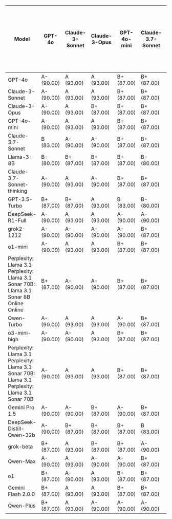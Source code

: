 | Model | GPT-4o | Claude-3-Sonnet | Claude-3-Opus | GPT-4o-mini | Claude-3.7-Sonnet | Llama-3-8B | Claude-3.7-Sonnet-thinking | GPT-3.5-Turbo | DeepSeek-R1-Full | grok2-1212 | o1-mini | Perplexity: Llama 3.1 Perplexity: Llama 3.1 Sonar 70B: Llama 3.1 Sonar 8B Online Online | Qwen-Turbo | o3-mini-high | Perplexity: Llama 3.1 Perplexity: Llama 3.1 Sonar 70B: Llama 3.1 Perplexity: Llama 3.1 Sonar 70B | Gemini Pro 1.5 | DeepSeek-Distill-Qwen-32b | grok-beta | Qwen-Max | o1 | Gemini Flash 2.0.0 | Qwen-Plus | Median Grade | Percentage |
|------|---|---|---|---|---|---|---|---|---|---|---|---|---|---|---|---|---|---|---|---|---|---|-------------|-----------|
| GPT-4o | A- (90.00) | A (93.00) | A (93.00) | B+ (87.00) | B+ (87.00) | B+ (87.00) | B (83.00) | A- (90.00) | B+ (87.00) | A- (90.00) | B+ (87.00) | B+ (87.00) | A (93.00) | A- (90.00) | B+ (87.00) | B+ (87.00) | B+ (87.00) | B+ (87.00) | A- (90.00) | A- (90.00) | B (83.00) | A- (90.00) | B+ | 87.00 |
| Claude-3-Sonnet | A- (90.00) | A (93.00) | A (93.00) | B+ (87.00) | B+ (87.00) | A- (90.00) | B+ (87.00) | A- (90.00) | A- (90.00) | A- (90.00) | B+ (87.00) | B+ (87.00) | A (93.00) | B+ (87.00) | A- (90.00) | B+ (87.00) | A+ (100.00) | B+ (87.00) | B+ (87.00) | A- (90.00) | B+ (87.00) | A (93.00) | A- | 90.00 |
| Claude-3-Opus | A- (90.00) | A (93.00) | B+ (87.00) | B+ (87.00) | B+ (87.00) | B+ (87.00) | A- (90.00) | A- (90.00) | A- (90.00) | B+ (87.00) | B+ (87.00) | A- (90.00) | A (93.00) | B+ (87.00) | A- (90.00) | B+ (87.00) | A (93.00) | B (83.00) | B+ (87.00) | A- (90.00) | B+ (87.00) | A- (90.00) | B+ | 87.00 |
| GPT-4o-mini | A- (90.00) | A (93.00) | A (93.00) | B+ (87.00) | B+ (87.00) | B+ (87.00) | B+ (87.00) | A (93.00) | A- (90.00) | A- (90.00) | B+ (87.00) | B+ (87.00) | A (93.00) | B+ (87.00) | A- (90.00) | B+ (87.00) | A- (90.00) | A- (90.00) | A- (90.00) | A (93.00) | B+ (87.00) | B+ (87.00) | A- | 90.00 |
| Claude-3.7-Sonnet | B (83.00) | A- (90.00) | A- (90.00) | B+ (87.00) | B+ (87.00) | B+ (87.00) | B (83.00) | A- (90.00) | A- (90.00) | B+ (87.00) | B+ (87.00) | A- (90.00) | A- (90.00) | A- (90.00) | A- (90.00) | B+ (87.00) | B+ (87.00) | B (83.00) | B+ (87.00) | A- (90.00) | B+ (87.00) | A- (90.00) | B+ | 87.00 |
| Llama-3-8B | B- (80.00) | B+ (87.00) | B+ (87.00) | B+ (87.00) | B- (80.00) | B+ (87.00) | C+ (77.00) | A- (90.00) | B (83.00) | B+ (87.00) | B+ (87.00) | B+ (87.00) | A (93.00) | B (83.00) | B+ (87.00) | B- (80.00) | B+ (87.00) | B+ (87.00) | B (83.00) | B+ (87.00) | B (83.00) | B+ (87.00) | B+ | 87.00 |
| Claude-3.7-Sonnet-thinking | A- (90.00) | A (93.00) | A- (90.00) | B+ (87.00) | B+ (87.00) | A- (90.00) | B+ (87.00) | A (93.00) | A- (90.00) | A- (90.00) | A (93.00) | B+ (87.00) | A (93.00) | A- (90.00) | A- (90.00) | B- (80.00) | A- (90.00) | A- (90.00) | B+ (87.00) | A (93.00) | B (83.00) | A- (90.00) | A- | 90.00 |
| GPT-3.5-Turbo | B+ (87.00) | B+ (87.00) | A (93.00) | B (83.00) | B- (80.00) | B+ (87.00) | B (83.00) | B+ (87.00) | A- (90.00) | B+ (87.00) | B+ (87.00) | B+ (87.00) | B+ (87.00) | A- (90.00) | B+ (87.00) | B- (80.00) | B+ (87.00) | B+ (87.00) | B+ (87.00) | A- (90.00) | B (83.00) | B+ (87.00) | B+ | 87.00 |
| DeepSeek-R1-Full | A- (90.00) | A (93.00) | A (93.00) | A- (90.00) | A- (90.00) | B+ (87.00) | A- (90.00) | A (93.00) | A- (90.00) | A- (90.00) | B+ (87.00) | B+ (87.00) | A- (90.00) | A- (90.00) | A- (90.00) | B+ (87.00) | A (93.00) | A- (90.00) | A- (90.00) | A (93.00) | B (83.00) | A- (90.00) | A- | 90.00 |
| grok2-1212 | A- (90.00) | A- (90.00) | A- (90.00) | A- (90.00) | B+ (87.00) | A- (90.00) | B+ (87.00) | A- (90.00) | A- (90.00) | A- (90.00) | A- (90.00) | B+ (87.00) | A (93.00) | A- (90.00) | A- (90.00) | B+ (87.00) | A- (90.00) | A- (90.00) | A- (90.00) | A (93.00) | B+ (87.00) | B+ (87.00) | A- | 90.00 |
| o1-mini | A- (90.00) | A (93.00) | A (93.00) | B+ (87.00) | B+ (87.00) | B+ (87.00) | B+ (87.00) | A- (90.00) | A- (90.00) | A- (90.00) | B+ (87.00) | B+ (87.00) | B+ (87.00) | B+ (87.00) | A- (90.00) | B (83.00) | B+ (87.00) | B+ (87.00) | A- (90.00) | A (93.00) | B+ (87.00) | A- (90.00) | B+ | 87.00 |
| Perplexity: Llama 3.1 Perplexity: Llama 3.1 Sonar 70B: Llama 3.1 Sonar 8B Online Online | B+ (87.00) | A- (90.00) | A- (90.00) | B+ (87.00) | B+ (87.00) | B+ (87.00) | B+ (87.00) | A- (90.00) | A- (90.00) | A- (90.00) | A- (90.00) | B (83.00) | A (93.00) | A- (90.00) | A- (90.00) | B- (80.00) | B (83.00) | B+ (87.00) | A- (90.00) | A- (90.00) | B (83.00) | A- (90.00) | A- | 90.00 |
| Qwen-Turbo | A- (90.00) | A (93.00) | A (93.00) | A- (90.00) | B+ (87.00) | B+ (87.00) | B+ (87.00) | A (93.00) | A- (90.00) | A- (90.00) | B+ (87.00) | B+ (87.00) | A (93.00) | A- (90.00) | A- (90.00) | B (83.00) | B+ (87.00) | B+ (87.00) | B+ (87.00) | A- (90.00) | B (83.00) | A- (90.00) | A- | 90.00 |
| o3-mini-high | A- (90.00) | A- (90.00) | A (93.00) | B+ (87.00) | B+ (87.00) | B+ (87.00) | B+ (87.00) | A- (90.00) | A (93.00) | A (93.00) | A- (90.00) | B+ (87.00) | A (93.00) | A- (90.00) | A- (90.00) | B+ (87.00) | A (93.00) | A- (90.00) | A- (90.00) | A- (90.00) | B+ (87.00) | A- (90.00) | A- | 90.00 |
| Perplexity: Llama 3.1 Perplexity: Llama 3.1 Sonar 70B: Llama 3.1 Perplexity: Llama 3.1 Sonar 70B | A- (90.00) | A (93.00) | A (93.00) | B+ (87.00) | B+ (87.00) | A- (90.00) | B+ (87.00) | A- (90.00) | A- (90.00) | A- (90.00) | A- (90.00) | B+ (87.00) | A (93.00) | A- (90.00) | A- (90.00) | B (83.00) | A- (90.00) | B+ (87.00) | A- (90.00) | A- (90.00) | B+ (87.00) | A- (90.00) | A- | 90.00 |
| Gemini Pro 1.5 | A- (90.00) | A- (90.00) | B+ (87.00) | A- (90.00) | B+ (87.00) | B+ (87.00) | B+ (87.00) | A- (90.00) | A- (90.00) | A- (90.00) | A- (90.00) | A- (90.00) | A- (90.00) | A- (90.00) | A- (90.00) | B+ (87.00) | B+ (87.00) | A- (90.00) | A- (90.00) | A (93.00) | B+ (87.00) | A- (90.00) | A- | 90.00 |
| DeepSeek-Distill-Qwen-32b | A- (90.00) | B+ (87.00) | B+ (87.00) | B+ (87.00) | B (83.00) | B+ (87.00) | B (83.00) | A- (90.00) | B+ (87.00) | B+ (87.00) | B+ (87.00) | B+ (87.00) | B+ (87.00) | B+ (87.00) | B+ (87.00) | B- (80.00) | B+ (87.00) | B+ (87.00) | B+ (87.00) | A- (90.00) | B (83.00) | A- (90.00) | B+ | 87.00 |
| grok-beta | B+ (87.00) | A (93.00) | B+ (87.00) | B+ (87.00) | A- (90.00) | B+ (87.00) | A- (90.00) | A- (90.00) | A- (90.00) | A- (90.00) | B+ (87.00) | B+ (87.00) | A (93.00) | A- (90.00) | A- (90.00) | B+ (87.00) | A (93.00) | B+ (87.00) | A- (90.00) | A- (90.00) | B+ (87.00) | B+ (87.00) | A- | 90.00 |
| Qwen-Max | A- (90.00) | A (93.00) | A- (90.00) | A- (90.00) | B+ (87.00) | A (93.00) | A- (90.00) | A- (90.00) | A- (90.00) | A- (90.00) | A- (90.00) | B+ (87.00) | A- (90.00) | A- (90.00) | A- (90.00) | B+ (87.00) | A- (90.00) | A- (90.00) | A- (90.00) | A- (90.00) | B+ (87.00) | A- (90.00) | A- | 90.00 |
| o1 | B+ (87.00) | A- (90.00) | A (93.00) | B+ (87.00) | B+ (87.00) | A- (90.00) | B+ (87.00) | A- (90.00) | A- (90.00) | A- (90.00) | A- (90.00) | B+ (87.00) | A (93.00) | A- (90.00) | A- (90.00) | A- (90.00) | A- (90.00) | A- (90.00) | A- (90.00) | A- (90.00) | B+ (87.00) | A- (90.00) | A- | 90.00 |
| Gemini Flash 2.0.0 | B+ (87.00) | A (93.00) | A (93.00) | B+ (87.00) | B+ (87.00) | B+ (87.00) | B+ (87.00) | A (93.00) | A- (90.00) | A- (90.00) | A- (90.00) | B+ (87.00) | A- (90.00) | A- (90.00) | A- (90.00) | A- (90.00) | A- (90.00) | A- (90.00) | A- (90.00) | A- (90.00) | B+ (87.00) | A- (90.00) | A- | 90.00 |
| Qwen-Plus | B+ (87.00) | A (93.00) | A- (90.00) | A- (90.00) | A- (90.00) | B+ (87.00) | A- (90.00) | A- (90.00) | A- (90.00) | A- (90.00) | B+ (87.00) | B+ (87.00) | A (93.00) | A- (90.00) | A- (90.00) | B+ (87.00) | A- (90.00) | A- (90.00) | A- (90.00) | A (93.00) | B (83.00) | A- (90.00) | A- | 90.00 |